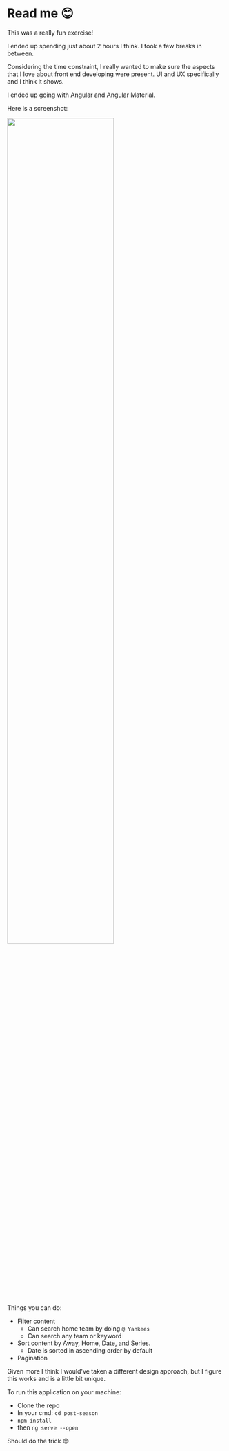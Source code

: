 # Read me 😊

This was a really fun exercise!

I ended up spending just about 2 hours I think. I took a few breaks in between. 

Considering the time constraint, I really wanted to make sure the aspects that I love about front end developing were present. UI and UX specifically and I think it shows. 

I ended up going with Angular and Angular Material.

Here is a screenshot: 

<img src="https://i.gyazo.com/aabc6854b1052d4d38793668b8437150.png" width="70%"/>

Things you can do: 

 - Filter content
   - Can search home team by doing `@ Yankees`
   - Can search any team or keyword
 - Sort content by Away, Home, Date, and Series.
   - Date is sorted in ascending order by default
 - Pagination
 
Given more I think I would've taken a different design approach, but I figure this works and is a little bit unique.

To run this application on your machine: 

  - Clone the repo
  - In your cmd: `cd post-season`
  - `npm install`
  - then `ng serve --open`

Should do the trick 😊
